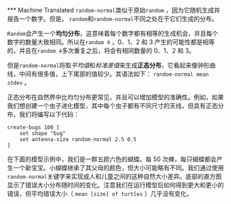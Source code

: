 ﻿*** Machine Translated
`random-normal`类似于原始`random` ，因为它随机生成并报告一个数字。但是， `random`和`random-normal`不同之处在于它们生成的分布。

`Random`会产生一个**均匀分布**，这意味着每个数字都有相等的生成机会，并且每个数字的数量大致相同。所以在`random 4` ，0、1、2 和 3 产生的可能性都是相等的，并且在`random 4`多次重复之后，将会有相同数量的 0、1、2 和 3。

但是`random-normal`将取*平均值*和*标准差值*来生成**正态分布**，它看起来像钟形曲线，中间有很多值，上下尾部的值较少。其语法如下： `random-normal mean stdev` 。

正态分布在自然界中比均匀分布更常见，并且可以增加模型的准确性。例如，如果我们想创建一个虫子进化模型，其中每个虫子都有不同尺寸的天线，但具有正态分布，我们将编写以下代码：



```
create-bugs 100 [
	set shape "bug"
	set antenna-size random-normal 2.5 0.5
]
```


在下面的模型示例中，我们是一群五颜六色的蝴蝶。每 50 次蜱，每只蝴蝶都会产生一个新宝宝。小蝴蝶继承了其父母的颜色，但大小可能略有不同。我们通过使用`random-normal`关键字来实现成人和儿童之间的这种自然大小差异。底部的直方图显示了错误大小分布随时间的变化。注意我们在运行模型后如何得到更大和更小的错误，但平均错误大小（ `mean [size] of turtles` ）几乎没有变化。